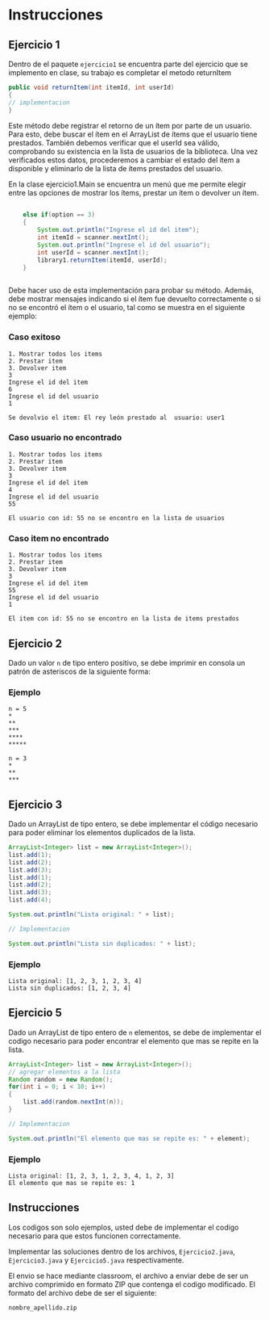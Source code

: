 # Instrucciones

## Ejercicio 1
Dentro de el paquete `ejercicio1` se encuentra parte del ejercicio que se implemento en clase, su trabajo es completar el metodo returnItem

```java
public void returnItem(int itemId, int userId)
{
// implementacion
}
```
Este método debe registrar el retorno de un ítem por parte de un usuario. Para esto, debe buscar el ítem en el ArrayList de ítems que el usuario tiene prestados. También debemos verificar que el userId sea válido, comprobando su existencia en la lista de usuarios de la biblioteca. Una vez verificados estos datos, procederemos a cambiar el estado del ítem a disponible y eliminarlo de la lista de ítems prestados del usuario.

En la clase ejercicio1.Main se encuentra un menú que me permite elegir entre las opciones de mostrar los ítems, prestar un ítem o devolver un ítem.

```java
       
    else if(option == 3)
    {
        System.out.println("Ingrese el id del item");
        int itemId = scanner.nextInt();
        System.out.println("Ingrese el id del usuario");
        int userId = scanner.nextInt();
        library1.returnItem(itemId, userId);
    }
          
```
Debe hacer uso de esta implementación para probar su método. Además, debe mostrar mensajes indicando si el ítem fue devuelto correctamente o si no se encontró el ítem o el usuario, tal como se muestra en el siguiente ejemplo:
### Caso exitoso
```
1. Mostrar todos los items
2. Prestar item
3. Devolver item
3
Ingrese el id del item
6
Ingrese el id del usuario
1

Se devolvio el item: El rey león prestado al  usuario: user1
```
### Caso usuario no encontrado
```
1. Mostrar todos los items
2. Prestar item
3. Devolver item
3
Ingrese el id del item
4
Ingrese el id del usuario
55

El usuario con id: 55 no se encontro en la lista de usuarios
```
### Caso item no encontrado
```
1. Mostrar todos los items
2. Prestar item
3. Devolver item
3
Ingrese el id del item
55
Ingrese el id del usuario
1

El item con id: 55 no se encontro en la lista de items prestados
```

## Ejercicio 2

Dado un valor `n` de tipo entero positivo, se debe imprimir en consola un patrón de asteriscos de la siguiente forma:

### Ejemplo
```
n = 5
*
**
***
****
*****

n = 3
*
**
***
```
## Ejercicio 3

Dado un ArrayList de tipo entero, se debe implementar el código necesario para poder eliminar los elementos duplicados de la lista.

```java
ArrayList<Integer> list = new ArrayList<Integer>();
list.add(1);
list.add(2);
list.add(3);
list.add(1);
list.add(2);
list.add(3);
list.add(4);

System.out.println("Lista original: " + list);

// Implementacion

System.out.println("Lista sin duplicados: " + list);
```

### Ejemplo
```
Lista original: [1, 2, 3, 1, 2, 3, 4]
Lista sin duplicados: [1, 2, 3, 4]
```

## Ejercicio 5

Dado un ArrayList de tipo entero de `n` elementos, se debe de implementar el codigo necesario para poder encontrar el elemento que mas se repite en la lista.

```java
ArrayList<Integer> list = new ArrayList<Integer>();
// agregar elementos a la lista
Random random = new Random();
for(int i = 0; i < 10; i++)
{
    list.add(random.nextInt(n));
}

// Implementacion

System.out.println("El elemento que mas se repite es: " + element);
```

### Ejemplo
```
Lista original: [1, 2, 3, 1, 2, 3, 4, 1, 2, 3]
El elemento que mas se repite es: 1
```

## Instrucciones

Los codigos son solo ejemplos, usted debe de implementar el codigo necesario para que estos funcionen correctamente.

Implementar las soluciones dentro de los archivos, `Ejercicio2.java`, `Ejercicio3.java` y `Ejercicio5.java` respectivamente.

El envio se hace mediante classroom, el archivo a enviar debe de ser un archivo comprimido en formato ZIP que contenga el codigo modificado. El formato del archivo debe de ser el siguiente:
```
nombre_apellido.zip
```